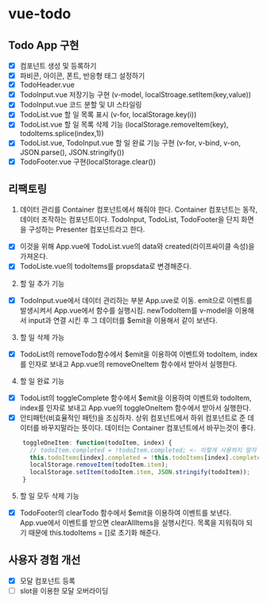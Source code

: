 # vue-todo

## Todo App 구현

- [x] 컴포넌트 생성 및 등록하기
- [x] 파비콘, 아이콘, 폰트, 반응형 태그 설정하기
- [x] TodoHeader.vue
- [x] TodoInput.vue 저장기능 구현 (v-model, localStroage.setItem(key,value))
- [x] TodoInput.vue 코드 분할 및 UI 스타일링
- [x] TodoList.vue 할 일 목록 표시 (v-for, localStorage.key(i))
- [x] TodoList.vue 할 일 목록 삭제 기능 (localStorage.removeItem(key), todoItems.splice(index,1))
- [x] TodoList.vue, TodoInput.vue 할 일 완료 기능 구현 (v-for, v-bind, v-on, JSON.parse(), JSON.stringify())
- [x] TodoFooter.vue 구현(localStorage.clear())

## 리팩토링

1. 데이터 관리를 Container 컴포넌트에서 해줘야 한다. Container 컴포넌트는 동작,데이터 조작하는 컴포넌트이다. TodoInput, TodoList, TodoFooter을 단지 화면을 구성하는 Presenter 컴포넌트라고 한다.

- [x] 이것을 위해 App.vue에 TodoList.vue의 data와 created(라이프싸이클 속성)을 가져온다.
- [x] TodoListe.vue의 todoItems를 propsdata로 변경해준다.

2. 할 일 추가 기능

- [x] TodoInput.vue에서 데이터 관리하는 부분 App.uve로 이동. emit으로 이벤트를 발생시켜서 App.vue에서 함수를 실행시킴. newTodoItem를 v-model을 이용해서 input과 연결 시킨 후 그 데이터를 \$emit을 이용해서 같이 보낸다.

3. 할 일 삭제 가능

- [x] TodoList의 removeTodo함수에서 \$emit을 이용하여 이벤트와 todoItem, index를 인자로 보내고 App.vue의 removeOneItem 함수에서 받아서 실행한다.

4. 할 일 완료 기능

- [x] TodoList의 toggleComplete 함수에서 \$emit을 이용하여 이벤트와 todoItem, index를 인자로 보내고 App.vue의 toggleOneItem 함수에서 받아서 실행한다.
- [x] 안티패턴(비효율적인 패턴)을 조심하자. 상위 컴포넌트에서 하위 컴포넌트로 준 데이터를 바꾸지말라는 뜻이다. 데이터는 Container 컴포넌트에서 바꾸는것이 좋다.

```javascript
    toggleOneItem: function(todoItem, index) {
      // todoItem.completed = !todoItem.completed; <- 이렇게 사용하지 말자
      this.todoItems[index].completed = !this.todoItems[index].completed;
      localStorage.removeItem(todoItem.item);
      localStorage.setItem(todoItem.item, JSON.stringify(todoItem));
    }
```

5. 할 일 모두 삭제 기능

- [x] TodoFooter의 clearTodo 함수에서 \$emit을 이용하여 이벤트를 보낸다. App.vue에서 이벤트를 받으면 clearAllItems을 실행시킨다. 목록을 지워줘야 되기 때문에 this.todoItems = []로 초기화 해준다.

## 사용자 경험 개선

- [x] 모달 컴포넌트 등록
- [ ] slot을 이용한 모달 오버라이딩
